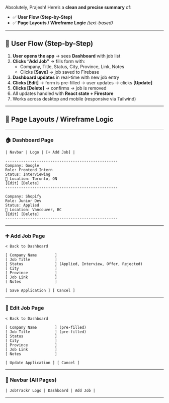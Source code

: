 Absolutely, Prajesh! Here’s a **clean and precise summary** of:

- ✅ **User Flow (Step-by-Step)**  
- ✅ **Page Layouts / Wireframe Logic** *(text-based)*  

---

## 🔁 **User Flow (Step-by-Step)**

1. **User opens the app** → sees **Dashboard** with job list  
2. **Clicks “Add Job”** → fills form with:  
   - Company, Title, Status, City, Province, Link, Notes  
   - Clicks **[Save]** → job saved to Firebase  
3. **Dashboard updates** in real-time with new job entry  
4. **Clicks [Edit]** → form is pre-filled → user updates → clicks **[Update]**  
5. **Clicks [Delete]** → confirms → job is removed  
6. All updates handled with **React state + Firestore**  
7. Works across desktop and mobile (responsive via Tailwind)

---

## 🧩 **Page Layouts / Wireframe Logic**

---

### 🏠 **Dashboard Page**
```
| Navbar | Logo | [+ Add Job] |

--------------------------------------------------
Company: Google
Role: Frontend Intern
Status: Interviewing
📍 Location: Toronto, ON
[Edit] [Delete]
--------------------------------------------------

Company: Shopify
Role: Junior Dev
Status: Applied
📍 Location: Vancouver, BC
[Edit] [Delete]
--------------------------------------------------
```

---

### ➕ **Add Job Page**
```
< Back to Dashboard

[ Company Name        ]
[ Job Title           ]
[ Status              ] (Applied, Interview, Offer, Rejected)
[ City                ]
[ Province            ]
[ Job Link            ]
[ Notes               ]

[ Save Application ] [ Cancel ]
```

---

### 📝 **Edit Job Page**
```
< Back to Dashboard

[ Company Name        ] (pre-filled)
[ Job Title           ] (pre-filled)
[ Status              ]
[ City                ]
[ Province            ]
[ Job Link            ]
[ Notes               ]

[ Update Application ] [ Cancel ]
```

---

### 🧭 **Navbar (All Pages)**
```
| JobTrackr Logo | Dashboard | Add Job |
```

---

